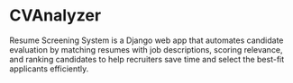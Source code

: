 # CVAnalyzer
Resume Screening System is a Django web app that automates candidate evaluation by matching resumes with job descriptions, scoring relevance, and ranking candidates to help recruiters save time and select the best-fit applicants efficiently.
